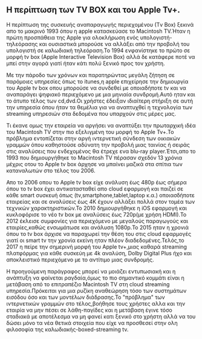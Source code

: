 ## Η περίπτωση των TV BOX και του Apple Tv+.

Η περίπτωση της συσκευής αναπαραγωγής περιεχομένου (Τv Box) ξεκινά απο το μακρινό 1993 όπου η apple κατασκεύασε το Macintosh TV.Ήταν η πρώτη προσπάθεια της Apple για ολοκλήρωση ενός υπολογιστή-τηλεόρασης και ουσιαστικά μπορούσε να αλλάξει από την προβολή του υπολογιστή σε καλωδιακή τηλεόραση.Το 1994 ενφανίστηκε το πρώτο σε μορφή tv box (Apple Interactive Television Box) αλλά δε κατάφερε ποτέ να μπεί στην αγορά γιατί ήταν κάτι πολύ ξενικό προς τον χρήστη.

Με την πάροδο των χρόνων και παρατηρώντας μεγάλη ζήτηση σε παρόμοιες υπηρεσίες όπως το itunes,η apple επιχείρησε την δημιουργία του Apple tv box οπου μπορούσε να συνδεθεί με οποιαδήποτε tv και να αναπαράγει ψηφιακό περιεχόμενο με μια μηνιαία συνδρομή.Αυτό ηταν και το άτυπο τέλος των cd,dvd.Οι χρήστες έδειξαν ιδιαίτερη στήριξη σε αυτή την υπηρεσία όπου ήταν τα θεμέλια για να αναπτυχθεί η τεχνολογία των streaming υπηρεσιών στα δεδομένα που υπαρχούν στις μέρες μας.

Τι έκανε ομως την εταιρεία να αργήσει να αναπτύξει την πρωταρχική ιδέα του Macintosh TV στην πιο εξελιγμένη του μορφή το Αpple Tv+.Το πρόβλημα εντοπίζεται στην αργή ιντερνετική σύνδεση των οικιακών γραμμών όπου καθηστούσε αδύνατη την προβολή μιας ταινίας ή σειράς στις αναλύσεις που ενδεχομένος θα έτρεχε ενα blu-ray player.Έτσι,απο το 1993 που δημιουργήθηκε το Macintosh TV πέρασαν σχεδόν 13 χρόνια μέχρις οτου το Apple tv box άρχησε να μπαίνει μαζικά στα σπίτια των καταναλωτών στο τέλος του 2006.

Απο το 2006 οπου το Apple tv box είχε ανάλυση έως 480p έως σήμερα όπου το tv box έχει αντικατασταθεί απo cloud εφαρμογή και παιζεί σε κάθε smart συσκευή όπως (tv,smartphone,tablet,laptop κ.α.) οποιασδήποτε εταιρείας και σε αναλύσεις έως 4Κ έχουν αλλάξει πολλά στον τομέα των τεχνικών χαρακτηριστικών.Το 2010 δημιουργήθηκε η iOS εφαρμογή και κυκλοφόρισε το νέο tv box με αναλύσεις έως 720p(με χρήση HDMI).Το 2012 έκλεισε συμφονίες για περιεχόμενο με μεγαλούς παραγωγούς και εταιρίες,καθώς ενσωμάτωσε και ανάλυση 1080p.Το 2015 ηταν η χρονιά όπου το tv box άρχισε να παραχωρεί την θέση του στις cloud εφαρμογές γιατί οι smart tv την χρονία εκείνη ηταν πλέον διαδεδομένες.Τελός,το 2017 η πείρε την σημερινή μορφή του Apple tv+,μιας καθαρά streaming πλατφόρμας για κάθε συσκεύη με 4k αναλύση, Dolby Digital Plus ήχο και αποκλειστικό περιεχόμενο με το αντίτιμο μιας συνδρομής.

Η προηγούμενη παράγραφος μπορεί να μοιάζει εντυπωσιακή και η ανάπτυξη να φαίνεται ραγδαία,όμως το πιο σημαντικό κομμάτι είναι η μετάβαση από το επιτραπέζιο Macintosh TV στη cloud  streaming υπηρεσία.Πρόκειται για μια ρυζίκη αναθεώρηση τόσο των συστημάτων εισόδου όσο και των μοντέλων διάδρασης.Το "πρόβλημα" των ιντερνετικών γραμμών στο τέλος,βοήθησε τους χρήστες αλλα και την εταιρία να μην πέσει σε λάθη-παγίδες και η μετάβαση έγινε τόσο σταδιακά με αποτέλεσμα να μη φανεί κατι ξενικό στο χρήστη αλλά να του δώσει μόνο τα νέα θετικά στοιχεία που είχε να προσθεσεί στην ολη φιλοσοφία της καλωδιακής-boxed-streaming tv.
